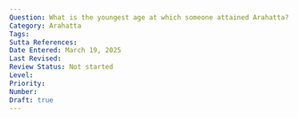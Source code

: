 ```yaml
---
Question: What is the youngest age at which someone attained Arahatta?
Category: Arahatta
Tags:
Sutta References:
Date Entered: March 19, 2025
Last Revised:
Review Status: Not started
Level: 
Priority: 
Number: 
Draft: true
---
```


<!-- 

Notes:

I think Of cases recorded in the Suttas, Venerable Dabba Mallaputta at seven years old.

 -->
